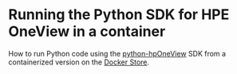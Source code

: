 # Running the Python SDK for HPE OneView in a container

How to run Python code using the [python-hpOneView](https://github.com/HewlettPackard/python-hpOneView) SDK from a containerized version on the [Docker Store](https://store.docker.com/community/images/hewlettpackardenterprise/oneview-python-debian).
